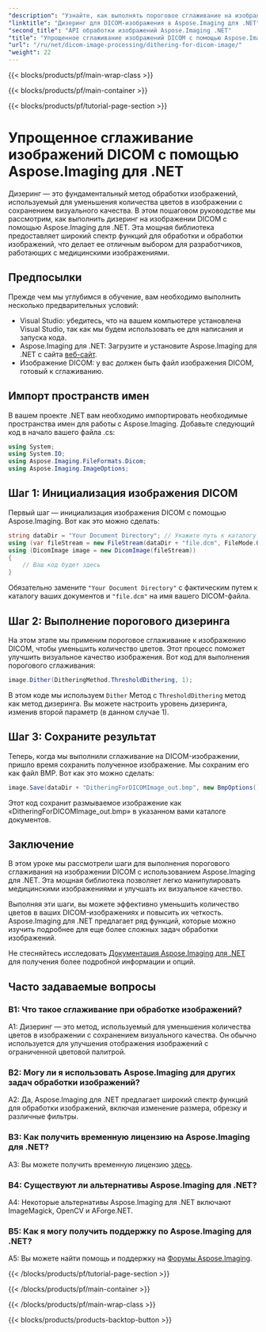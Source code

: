 ```yaml
---
"description": "Узнайте, как выполнять пороговое сглаживание на изображениях DICOM с помощью Aspose.Imaging для .NET. Улучшайте качество изображения и уменьшайте цветовые палитры без усилий."
"linktitle": "Дизеринг для DICOM-изображения в Aspose.Imaging для .NET"
"second_title": "API обработки изображений Aspose.Imaging .NET"
"title": "Упрощенное сглаживание изображений DICOM с помощью Aspose.Imaging для .NET"
"url": "/ru/net/dicom-image-processing/dithering-for-dicom-image/"
"weight": 22
---
```


{{< blocks/products/pf/main-wrap-class >}}

{{< blocks/products/pf/main-container >}}

{{< blocks/products/pf/tutorial-page-section >}}

# Упрощенное сглаживание изображений DICOM с помощью Aspose.Imaging для .NET

Дизеринг — это фундаментальный метод обработки изображений, используемый для уменьшения количества цветов в изображении с сохранением визуального качества. В этом пошаговом руководстве мы рассмотрим, как выполнить дизеринг на изображении DICOM с помощью Aspose.Imaging для .NET. Эта мощная библиотека предоставляет широкий спектр функций для обработки и обработки изображений, что делает ее отличным выбором для разработчиков, работающих с медицинскими изображениями. 

## Предпосылки

Прежде чем мы углубимся в обучение, вам необходимо выполнить несколько предварительных условий:

- Visual Studio: убедитесь, что на вашем компьютере установлена Visual Studio, так как мы будем использовать ее для написания и запуска кода.
- Aspose.Imaging для .NET: Загрузите и установите Aspose.Imaging для .NET с сайта [веб-сайт](https://releases.aspose.com/imaging/net/).
- Изображение DICOM: у вас должен быть файл изображения DICOM, готовый к сглаживанию.

## Импорт пространств имен

В вашем проекте .NET вам необходимо импортировать необходимые пространства имен для работы с Aspose.Imaging. Добавьте следующий код в начало вашего файла .cs:

```csharp
using System;
using System.IO;
using Aspose.Imaging.FileFormats.Dicom;
using Aspose.Imaging.ImageOptions;
```

## Шаг 1: Инициализация изображения DICOM

Первый шаг — инициализация изображения DICOM с помощью Aspose.Imaging. Вот как это можно сделать:

```csharp
string dataDir = "Your Document Directory"; // Укажите путь к каталогу ваших документов.
using (var fileStream = new FileStream(dataDir + "file.dcm", FileMode.Open, FileAccess.Read))
using (DicomImage image = new DicomImage(fileStream))
{
    // Ваш код будет здесь
}
```

Обязательно замените `"Your Document Directory"` с фактическим путем к каталогу ваших документов и `"file.dcm"` на имя вашего DICOM-файла.

## Шаг 2: Выполнение порогового дизеринга

На этом этапе мы применим пороговое сглаживание к изображению DICOM, чтобы уменьшить количество цветов. Этот процесс поможет улучшить визуальное качество изображения. Вот код для выполнения порогового сглаживания:

```csharp
image.Dither(DitheringMethod.ThresholdDithering, 1);
```

В этом коде мы используем `Dither` Метод с `ThresholdDithering` метод как метод дизеринга. Вы можете настроить уровень дизеринга, изменив второй параметр (в данном случае 1).

## Шаг 3: Сохраните результат

Теперь, когда мы выполнили сглаживание на DICOM-изображении, пришло время сохранить полученное изображение. Мы сохраним его как файл BMP. Вот как это можно сделать:

```csharp
image.Save(dataDir + "DitheringForDICOMImage_out.bmp", new BmpOptions());
```

Этот код сохранит размываемое изображение как «DitheringForDICOMImage_out.bmp» в указанном вами каталоге документов.

## Заключение

В этом уроке мы рассмотрели шаги для выполнения порогового сглаживания на изображении DICOM с использованием Aspose.Imaging для .NET. Эта мощная библиотека позволяет легко манипулировать медицинскими изображениями и улучшать их визуальное качество.

Выполняя эти шаги, вы можете эффективно уменьшить количество цветов в ваших DICOM-изображениях и повысить их четкость. Aspose.Imaging для .NET предлагает ряд функций, которые можно изучить подробнее для еще более сложных задач обработки изображений.

Не стесняйтесь исследовать [Документация Aspose.Imaging для .NET](https://reference.aspose.com/imaging/net/) для получения более подробной информации и опций.

## Часто задаваемые вопросы

### В1: Что такое сглаживание при обработке изображений?

A1: Дизеринг — это метод, используемый для уменьшения количества цветов в изображении с сохранением визуального качества. Он обычно используется для улучшения отображения изображений с ограниченной цветовой палитрой.

### В2: Могу ли я использовать Aspose.Imaging для других задач обработки изображений?

A2: Да, Aspose.Imaging для .NET предлагает широкий спектр функций для обработки изображений, включая изменение размера, обрезку и различные фильтры.

### В3: Как получить временную лицензию на Aspose.Imaging для .NET?

A3: Вы можете получить временную лицензию [здесь](https://purchase.aspose.com/temporary-license/).

### В4: Существуют ли альтернативы Aspose.Imaging для .NET?

A4: Некоторые альтернативы Aspose.Imaging для .NET включают ImageMagick, OpenCV и AForge.NET.

### В5: Как я могу получить поддержку по Aspose.Imaging для .NET?

A5: Вы можете найти помощь и поддержку на [Форумы Aspose.Imaging](https://forum.aspose.com/).

{{< /blocks/products/pf/tutorial-page-section >}}

{{< /blocks/products/pf/main-container >}}

{{< /blocks/products/pf/main-wrap-class >}}

{{< blocks/products/products-backtop-button >}}